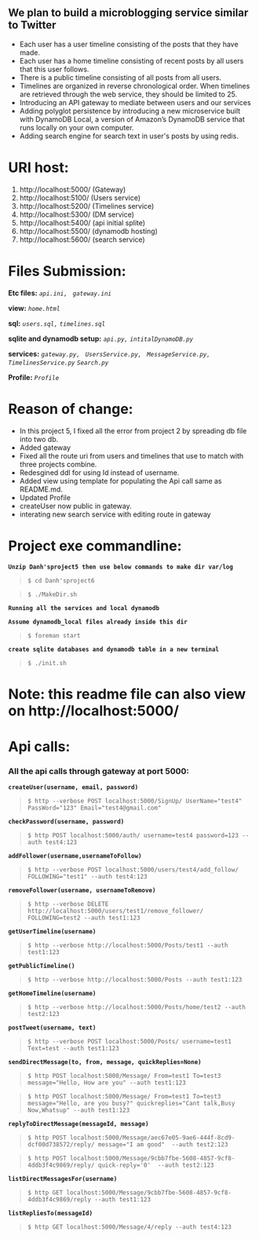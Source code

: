 
## We plan to build a microblogging service similar to Twitter
  - Each user has a user timeline consisting of the posts that they have made.
  - Each user has a home timeline consisting of recent posts by all users that this user follows.
  - There is a public timeline consisting of all posts from all users.
  - Timelines are organized in reverse chronological order. When timelines are retrieved through the web service, they should be limited to 25.
  - Introducing an API gateway to mediate between users and our services
  - Adding polyglot persistence by introducing a new microservice built with DynamoDB Local, a version of Amazon’s DynamoDB service that runs locally on your own computer.
  - Adding search engine for search text in user's posts by using redis.  

# URI host:
1.  http://localhost:5000/ (Gateway)
2.  http://localhost:5100/ (Users service)
3.  http://localhost:5200/ (Timelines service)
4.  http://localhost:5300/ (DM service)
5.  http://localhost:5400/ (api initial splite)
6.  http://localhost:5500/ (dynamodb hosting)
7.  http://localhost:5600/ (search service)

# Files Submission:

**Etc files:**
*`api.ini, `*
*`gateway.ini`*


**view:**
*`home.html`* 

**sql:**
*`users.sql,`* 
*`timelines.sql`* 

**sqlite and dynamodb setup:**
*`api.py,`* 
*`intitalDynamoDB.py`* 

**services:**
*`gateway.py, `* 
*`UsersService.py, `* 
*`MessageService.py, `* 
*`TimelinesService.py`* 
*`Search.py`* 

**Profile:**
*`Profile`*  


# Reason of change:
 - In this project 5, I fixed all the error from project 2 by spreading db file into two db. 
 - Added gateway
 - Fixed all the route uri from users and timelines that use to  match with three projects combine. 
 - Redesgined ddl for using Id instead of username.
 - Added view using template for populating the Api call same as README.md.
 - Updated Profile
 - createUser now public in gateway.
 - interating new search service with editing route in gateway

# Project exe commandline:

**` Unzip Danh'sproject5 then use below commands to make dir var/log `**

> ```shell-session
> $ cd Danh'sproject6 
> ```

> ```shell-session
> $ ./MakeDir.sh
> ```

**`Running all the services and local dynamodb `**

**`Assume dynamodb_local files already inside this dir `**

> ```shell-session
> $ foreman start 
> ```

**`create sqlite databases and dynamodb table in a new terminal`**

> ```shell-session
> $ ./init.sh 
> ```

# Note: this readme file can also view on http://localhost:5000/  

# Api calls:

### All the api calls through gateway at port 5000: 

**`createUser(username, email, password)`**

> ```shell-session
> $ http --verbose POST localhost:5000/SignUp/ UserName="test4" PassWord="123" Email="test4@gmail.com" 
> ```

**`checkPassword(username, password)`**

> ```shell-session
> $ http POST localhost:5000/auth/ username=test4 password=123 --auth test4:123
> ```

**`addFollower(username,usernameToFollow)`**

> ```shell-session
> $ http --verbose POST localhost:5000/users/test4/add_follow/  FOLLOWING="test1" --auth test4:123
> ```

**`removeFollower(username, usernameToRemove)`**

> ```shell-session
> $ http --verbose DELETE http://localhost:5000/users/test1/remove_follower/ FOLLOWING=test2 --auth test1:123
> ```

**`getUserTimeline(username)`**

> ```shell-session
> $ http --verbose http://localhost:5000/Posts/test1 --auth test1:123
> ```

**`getPublicTimeline()`**

> ```shell-session
> $ http --verbose http://localhost:5000/Posts --auth test1:123
> ```

**`getHomeTimeline(username)`**

> ```shell-session
> $ http --verbose http://localhost:5000/Posts/home/test2 --auth test2:123
> ```

**`postTweet(username, text)`**

> ```shell-session
> $ http --verbose POST localhost:5000/Posts/ username=test1 Text=test --auth test1:123
> ```

**`sendDirectMessage(to, from, message, quickReplies=None)`**

> ```shell-session
> $ http POST localhost:5000/Message/ From=test1 To=test3  message="Hello, How are you" --auth test1:123
> ```

> ```shell-session
> $ http POST localhost:5000/Message/ From=test1 To=test3  message="Hello, are you busy?" quickreplies="Cant talk,Busy Now,Whatsup" --auth test1:123
> ```

**`replyToDirectMessage(messageId, message)`**

> ```shell-session
> $ http POST localhost:5000/Message/aec67e05-9ae6-444f-8cd9-dcf00d738572/reply/ message="I am good"  --auth test2:123
> ```

> ```shell-session
> $ http POST localhost:5000/Message/9cbb7fbe-5608-4857-9cf8-4ddb3f4c9869/reply/ quick-reply='0'  --auth test2:123
> ```

**`listDirectMessagesFor(username)`**

> ```shell-session
> $ http GET localhost:5000/Message/9cbb7fbe-5608-4857-9cf8-4ddb3f4c9869/reply --auth test1:123
> ```

**`listRepliesTo(messageId)`**

> ```shell-session
> $ http GET localhost:5000/Message/4/reply --auth test4:123
> ```




